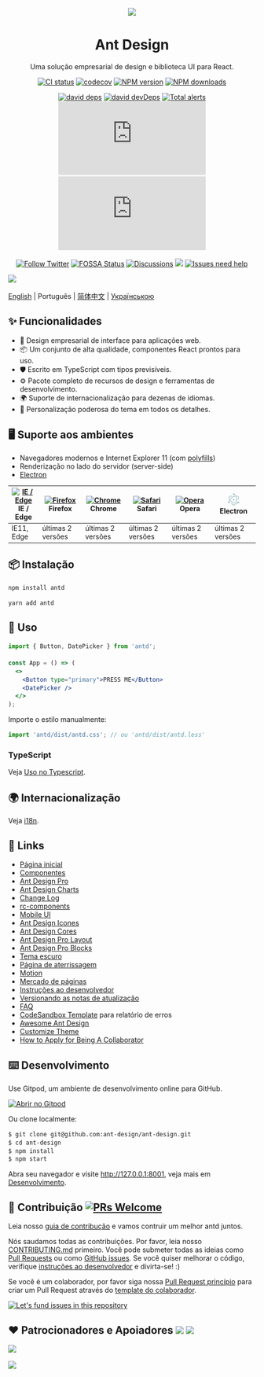 <p align="center">
  <a href="https://ant.design">
    <img width="200" src="https://gw.alipayobjects.com/zos/rmsportal/KDpgvguMpGfqaHPjicRK.svg">
  </a>
</p>

<h1 align="center">Ant Design</h1>

<div align="center">

Uma solução empresarial de design e biblioteca UI para React.

[![CI status][github-action-image]][github-action-url] [![codecov][codecov-image]][codecov-url] [![NPM version][npm-image]][npm-url] [![NPM downloads][download-image]][download-url]

[![david deps][david-image]][david-url] [![david devDeps][david-dev-image]][david-dev-url] [![Total alerts][lgtm-image]][lgtm-url] [![][bundlesize-js-image]][unpkg-js-url] [![][bundlesize-css-image]][unpkg-css-url]

[![Follow Twitter][twitter-image]][twitter-url] [![FOSSA Status][fossa-image]][fossa-url] [![Discussions][discussions-image]][discussions-url] [![][issues-helper-image]][issues-helper-url] [![Issues need help][help-wanted-image]][help-wanted-url]

[npm-image]: http://img.shields.io/npm/v/antd.svg?style=flat-square
[npm-url]: http://npmjs.org/package/antd
[github-action-image]: https://github.com/ant-design/ant-design/workflows/%E2%9C%85%20test/badge.svg
[github-action-url]: https://github.com/ant-design/ant-design/actions?query=workflow%3A%22%E2%9C%85+test%22
[codecov-image]: https://img.shields.io/codecov/c/github/ant-design/ant-design/master.svg?style=flat-square
[codecov-url]: https://codecov.io/gh/ant-design/ant-design/branch/master
[david-image]: https://img.shields.io/david/ant-design/ant-design?style=flat-square
[david-dev-url]: https://david-dm.org/ant-design/ant-design?type=dev
[david-dev-image]: https://img.shields.io/david/dev/ant-design/ant-design?style=flat-square
[david-url]: https://david-dm.org/ant-design/ant-design
[download-image]: https://img.shields.io/npm/dm/antd.svg?style=flat-square
[download-url]: https://npmjs.org/package/antd
[lgtm-image]: https://flat.badgen.net/lgtm/alerts/g/ant-design/ant-design
[lgtm-url]: https://lgtm.com/projects/g/ant-design/ant-design/alerts/
[fossa-image]: https://app.fossa.io/api/projects/git%2Bgithub.com%2Fant-design%2Fant-design.svg?type=shield
[fossa-url]: https://app.fossa.io/projects/git%2Bgithub.com%2Fant-design%2Fant-design?ref=badge_shield
[help-wanted-image]: https://flat.badgen.net/github/label-issues/ant-design/ant-design/help%20wanted/open
[help-wanted-url]: https://github.com/ant-design/ant-design/issues?q=is%3Aopen+is%3Aissue+label%3A%22help+wanted%22
[twitter-image]: https://img.shields.io/twitter/follow/AntDesignUI.svg?label=Ant%20Design&style=social
[twitter-url]: https://twitter.com/AntDesignUI
[discussions-image]: https://img.shields.io/badge/discussions-on%20github-blue?style=flat-square
[discussions-url]: https://github.com/ant-design/ant-design/discussions
[bundlesize-js-image]: https://img.badgesize.io/https:/unpkg.com/antd/dist/antd.min.js?label=antd.min.js&compression=gzip&style=flat-square
[bundlesize-css-image]: https://img.badgesize.io/https:/unpkg.com/antd/dist/antd.min.css?label=antd.min.css&compression=gzip&style=flat-square
[unpkg-js-url]: https://unpkg.com/browse/antd/dist/antd.min.js
[unpkg-css-url]: https://unpkg.com/browse/antd/dist/antd.min.css
[issues-helper-image]: https://img.shields.io/badge/Issues%20Manage%20By-issues--helper-orange?style=flat-square
[issues-helper-url]: https://github.com/actions-cool/issues-helper

</div>

[![](https://gw.alipayobjects.com/mdn/rms_08e378/afts/img/A*Yl83RJhUE7kAAAAAAAAAAABkARQnAQ)](https://ant.design)

[English](./README.md) | Português | [简体中文](./README-zh_CN.md) | [Українською](./README-uk_UA.md)

## ✨ Funcionalidades

- 🌈 Design empresarial de interface para aplicações web.
- 📦 Um conjunto de alta qualidade, componentes React prontos para uso.
- 🛡 Escrito em TypeScript com tipos previsíveis.
- ⚙️ Pacote completo de recursos de design e ferramentas de desenvolvimento.
- 🌍 Suporte de internacionalização para dezenas de idiomas.
- 🎨 Personalização poderosa do tema em todos os detalhes.

## 🖥 Suporte aos ambientes

- Navegadores modernos e Internet Explorer 11 (com [polyfills](https://ant.design/docs/react/getting-started#Compatibility))
- Renderização no lado do servidor (server-side)
- [Electron](https://www.electronjs.org/)

| [<img src="https://raw.githubusercontent.com/alrra/browser-logos/master/src/edge/edge_48x48.png" alt="IE / Edge" width="24px" height="24px" />](http://godban.github.io/browsers-support-badges/)</br>IE / Edge | [<img src="https://raw.githubusercontent.com/alrra/browser-logos/master/src/firefox/firefox_48x48.png" alt="Firefox" width="24px" height="24px" />](http://godban.github.io/browsers-support-badges/)</br>Firefox | [<img src="https://raw.githubusercontent.com/alrra/browser-logos/master/src/chrome/chrome_48x48.png" alt="Chrome" width="24px" height="24px" />](http://godban.github.io/browsers-support-badges/)</br>Chrome | [<img src="https://raw.githubusercontent.com/alrra/browser-logos/master/src/safari/safari_48x48.png" alt="Safari" width="24px" height="24px" />](http://godban.github.io/browsers-support-badges/)</br>Safari | [<img src="https://raw.githubusercontent.com/alrra/browser-logos/master/src/opera/opera_48x48.png" alt="Opera" width="24px" height="24px" />](http://godban.github.io/browsers-support-badges/)</br>Opera | [<img src="https://raw.githubusercontent.com/alrra/browser-logos/master/src/electron/electron_48x48.png" alt="Electron" width="24px" height="24px" />](http://godban.github.io/browsers-support-badges/)</br>Electron |
| --- | --- | --- | --- | --- | --- |
| IE11, Edge | últimas 2 versões | últimas 2 versões | últimas 2 versões | últimas 2 versões | últimas 2 versões |

## 📦 Instalação

```bash
npm install antd
```

```bash
yarn add antd
```

## 🔨 Uso

```jsx
import { Button, DatePicker } from 'antd';

const App = () => (
  <>
    <Button type="primary">PRESS ME</Button>
    <DatePicker />
  </>
);
```

Importe o estilo manualmente:

```jsx
import 'antd/dist/antd.css'; // ou 'antd/dist/antd.less'
```

### TypeScript

Veja [Uso no Typescript](https://ant.design/docs/react/use-in-typescript).

## 🌍 Internacionalização

Veja [i18n](https://ant.design/docs/react/i18n).

## 🔗 Links

- [Página inicial](https://ant.design/)
- [Componentes](https://ant.design/components/overview)
- [Ant Design Pro](http://pro.ant.design/)
- [Ant Design Charts](https://charts.ant.design)
- [Change Log](CHANGELOG.en-US.md)
- [rc-components](http://react-component.github.io/)
- [Mobile UI](http://mobile.ant.design)
- [Ant Design Icones](https://github.com/ant-design/ant-design-icons)
- [Ant Design Cores](https://github.com/ant-design/ant-design-colors)
- [Ant Design Pro Layout](https://github.com/ant-design/ant-design-pro-layout)
- [Ant Design Pro Blocks](https://github.com/ant-design/pro-blocks)
- [Tema escuro](https://github.com/ant-design/ant-design-dark-theme)
- [Página de aterrissagem](https://landing.ant.design)
- [Motion](https://motion.ant.design)
- [Mercado de páginas](http://scaffold.ant.design)
- [Instruções ao desenvolvedor](https://github.com/ant-design/ant-design/wiki/Development)
- [Versionando as notas de atualização](https://github.com/ant-design/ant-design/wiki/%E8%BD%AE%E5%80%BC%E8%A7%84%E5%88%99%E5%92%8C%E7%89%88%E6%9C%AC%E5%8F%91%E5%B8%83%E6%B5%81%E7%A8%8B)
- [FAQ](https://ant.design/docs/react/faq)
- [CodeSandbox Template](https://u.ant.design/codesandbox-repro) para relatório de erros
- [Awesome Ant Design](https://github.com/websemantics/awesome-ant-design)
- [Customize Theme](https://ant.design/docs/react/customize-theme)
- [How to Apply for Being A Collaborator](https://github.com/ant-design/ant-design/wiki/Collaborators#how-to-apply-for-being-a-collaborator)

## ⌨️ Desenvolvimento

Use Gitpod, um ambiente de desenvolvimento online para GitHub.

[![Abrir no Gitpod](https://gitpod.io/button/open-in-gitpod.svg)](https://gitpod.io/#https://github.com/ant-design/ant-design)

Ou clone localmente:

```bash
$ git clone git@github.com:ant-design/ant-design.git
$ cd ant-design
$ npm install
$ npm start
```

Abra seu navegador e visite http://127.0.0.1:8001, veja mais em [Desenvolvimento](https://github.com/ant-design/ant-design/wiki/Development).

## 🤝 Contribuição [![PRs Welcome](https://img.shields.io/badge/PRs-welcome-brightgreen.svg?style=flat-square)](http://makeapullrequest.com)

Leia nosso [guia de contribução](https://ant.design/docs/react/contributing) e vamos contruir um melhor antd juntos.

Nós saudamos todas as contribuições. Por favor, leia nosso [CONTRIBUTING.md](https://github.com/ant-design/ant-design/blob/master/.github/CONTRIBUTING.md) primeiro. Você pode submeter todas as ideias como [Pull Requests](https://github.com/ant-design/ant-design/pulls) ou como [GitHub issues](https://github.com/ant-design/ant-design/issues). Se você quiser melhorar o código, verifique [instruções ao desenvolvedor](https://github.com/ant-design/ant-design/wiki/Development) e divirta-se! :)

Se você é um colaborador, por favor siga nossa [Pull Request princípio](https://github.com/ant-design/ant-design/wiki/PR-principle) para criar um Pull Request através do [template do colaborador](https://github.com/ant-design/ant-design/compare?expand=1&template=collaborator.md).

[![Let's fund issues in this repository](https://issuehunt.io/static/embed/issuehunt-button-v1.svg)](https://issuehunt.io/repos/34526884)

## ❤️ Patrocionadores e Apoiadores [![](https://opencollective.com/ant-design/tiers/sponsors/badge.svg?label=Sponsors&color=brightgreen)](https://opencollective.com/ant-design#support) [![](https://opencollective.com/ant-design/tiers/backers/badge.svg?label=Backers&color=brightgreen)](https://opencollective.com/ant-design#support)

[![](https://opencollective.com/ant-design/tiers/sponsors.svg?avatarHeight=36)](https://opencollective.com/ant-design#support)

[![](https://opencollective.com/ant-design/tiers/backers.svg?avatarHeight=36)](https://opencollective.com/ant-design#support)

